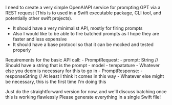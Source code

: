 I need to create a very simple OpenAIAPI service for prompting GPT via a REST request (This is to used in a Swift executable package, CLI tool, and potentially other swift projects).
- It should have a very minimalist API, mostly for firing prompts
- Also I would like to be able to fire batched prompts as I hope they are faster and less expensive
- It should have a base protocol so that it can be mocked and tested properly

Requirements for the basic API call:
    - PromptRequest:
        - prompt: String // Should have a string that is the prompt
        - model
        - tempatature
        - Whatever else you deem is necessary for this to go in
    - PromptResponse:
        - responseString // At least I think it comes in this way
        - Whatever else might be necessary, this is the first time I'm doing this

Just do the straightforward version for now, and we'll discuss batching once this is working flawlessly
Please generate everything in a single Swift file!
     